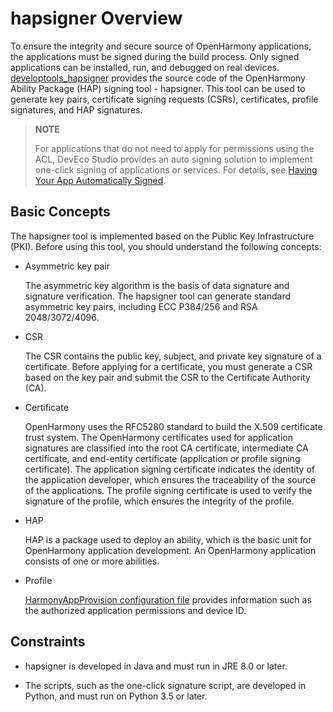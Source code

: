 # hapsigner Overview

To ensure the integrity and secure source of OpenHarmony applications, the applications must be signed during the build process. Only signed applications can be installed, run, and debugged on real devices. [developtools_hapsigner](https://gitee.com/openharmony/developtools_hapsigner) provides the source code of the OpenHarmony Ability Package (HAP) signing tool - hapsigner. This tool can be used to generate key pairs, certificate signing requests (CSRs), certificates, profile signatures, and HAP signatures.

> **NOTE**
>
> For applications that do not need to apply for permissions using the ACL, DevEco Studio provides an auto signing solution to implement one-click signing of applications or services. For details, see [Having Your App Automatically Signed](https://developer.harmonyos.com/en/docs/documentation/doc-guides/ohos-auto-configuring-signature-information-0000001271659465).

## Basic Concepts

The hapsigner tool is implemented based on the Public Key Infrastructure (PKI). Before using this tool, you should understand the following concepts:

 - Asymmetric key pair

   The asymmetric key algorithm is the basis of data signature and signature verification. The hapsigner tool can generate standard asymmetric key pairs, including ECC P384/256 and RSA 2048/3072/4096.

 - CSR

   The CSR contains the public key, subject, and private key signature of a certificate. Before applying for a certificate, you must generate a CSR based on the key pair and submit the CSR to the Certificate Authority (CA).

 - Certificate

   OpenHarmony uses the RFC5280 standard to build the X.509 certificate trust system. The OpenHarmony certificates used for application signatures are classified into the root CA certificate, intermediate CA certificate, and end-entity certificate (application or profile signing certificate). The application signing certificate indicates the identity of the application developer, which ensures the traceability of the source of the applications. The profile signing certificate is used to verify the signature of the profile, which ensures the integrity of the profile.

 - HAP

   HAP is a package used to deploy an ability, which is the basic unit for OpenHarmony application development. An OpenHarmony application consists of one or more abilities.

 - Profile

   [HarmonyAppProvision configuration file](app-provision-structure.md) provides information such as the authorized application permissions and device ID.

## Constraints

 - hapsigner is developed in Java and must run in JRE 8.0 or later.

 - The scripts, such as the one-click signature script, are developed in Python, and must run on Python 3.5 or later.
